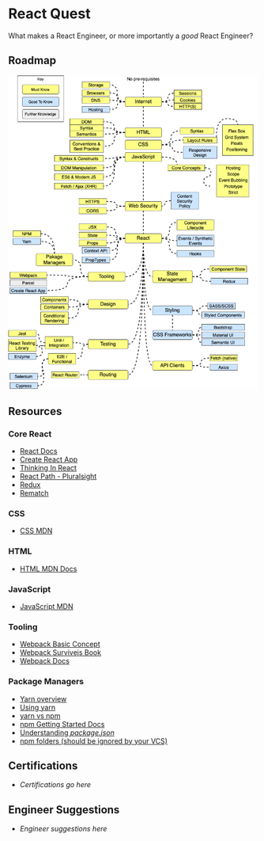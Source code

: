 # React Quest

What makes a React Engineer, or more importantly a _good_ React Engineer?

## Roadmap

![alt text](../../assets/img/react_path.png "React Path")

## Resources
### Core React
  * [React Docs](https://reactjs.org/docs/getting-started.html)
  * [Create React App](https://github.com/facebook/create-react-app)
  * [Thinking In React](https://reactjs.org/docs/thinking-in-react.html)
  * [React Path - Pluralsight](https://www.pluralsight.com/paths/react)
  * [Redux](https://redux.js.org/introduction/getting-started)
  * [Rematch](https://rematch.gitbooks.io/rematch/)

### CSS 
  * [CSS MDN](https://developer.mozilla.org/en-US/docs/Learn/CSS/)

### HTML 
  * [HTML MDN Docs](https://developer.mozilla.org/en-US/docs/Learn/HTML)

### JavaScript
  * [JavaScript MDN](https://developer.mozilla.org/en-US/docs/Web/JavaScript#For_complete_beginners)

### Tooling
  * [Webpack Basic Concept](https://webpack.js.org/#write-your-code)
  * [Webpack Survivejs Book](https://survivejs.com/webpack/introduction/)
  * [Webpack Docs](https://webpack.js.org/configuration/)

### Package Managers
  * [Yarn overview](https://yarnpkg.com/en/docs/getting-started)
  * [Using yarn](https://yarnpkg.com/en/docs/usage)
  * [yarn vs npm](https://www.sitepoint.com/yarn-vs-npm/)
  * [npm Getting Started Docs](https://docs.npmjs.com/getting-started/what-is-npm)
  * [Understanding _package.json_](https://docs.npmjs.com/getting-started/using-a-package.json)
  * [npm folders (should be ignored by your VCS)](https://docs.npmjs.com/files/folders)
  

## Certifications
  * _Certifications go here_

## Engineer Suggestions
  * _Engineer suggestions here_